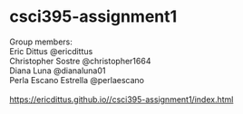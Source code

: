 # csci395-assignment1
Group members:\
Eric Dittus @ericdittus\
Christopher Sostre @christopher1664\
Diana Luna @dianaluna01\
Perla Escano Estrella @perlaescano\
\
https://ericdittus.github.io//csci395-assignment1/index.html
